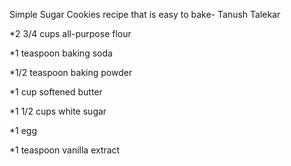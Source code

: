 Simple Sugar Cookies recipe that is easy to bake- Tanush Talekar


*2 3/4 cups all-purpose flour

*1 teaspoon baking soda

*1/2 teaspoon baking powder

*1 cup softened butter

*1 1/2 cups white sugar

*1 egg

*1 teaspoon vanilla extract
